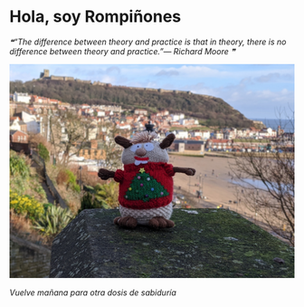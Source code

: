 # Hola, soy Rompiñones

<!--STARTS_HERE_QUOTE_README-->
<i>❝“The difference between theory and practice is that in theory, there is no difference between theory and practice.”— Richard Moore   ❞</i>
<!--ENDS_HERE_QUOTE_README-->

<!--START_SECTION:update_image-->
![alt text](https://raw.githubusercontent.com/focaalvarez/rompinones/main/.github/images/00100lrPORTRAIT_00100_BURST20220102114612667_COVER%7E2.jpg?raw=true)
<!--END_SECTION:update_image-->

*Vuelve mañana para otra dosis de sabiduría*
